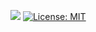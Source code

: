 ![](https://goreportcard.com/badge/github.com/TD4B/GoCrypt)
[![License: MIT](https://img.shields.io/badge/License-MIT-yellow.svg)](https://opensource.org/licenses/MIT)
